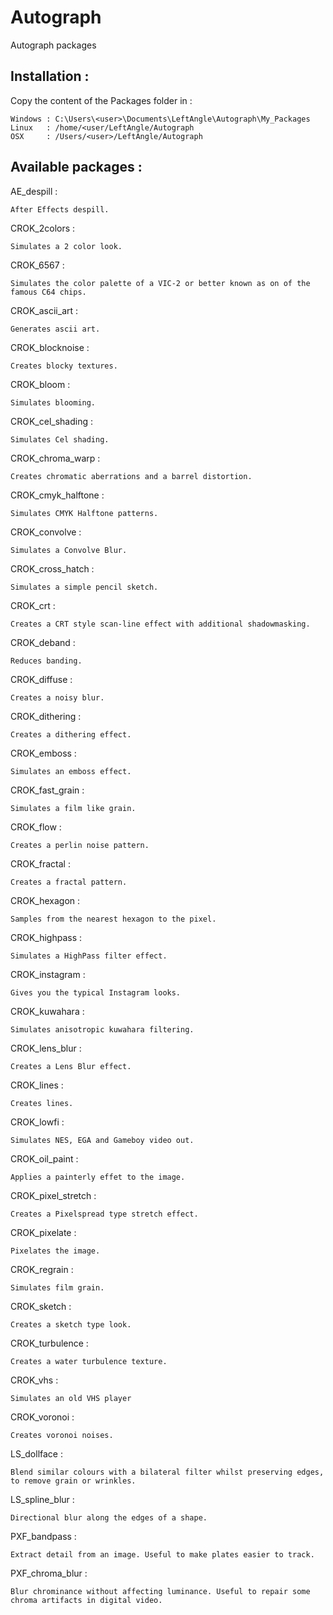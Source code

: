 # Autograph
Autograph packages

## Installation :

Copy the content of the Packages folder in :

	Windows : C:\Users\<user>\Documents\LeftAngle\Autograph\My_Packages
	Linux   : /home/<user/LeftAngle/Autograph
	OSX     : /Users/<user>/LeftAngle/Autograph




## Available packages :

AE_despill :

	After Effects despill.


CROK_2colors : 

	Simulates a 2 color look.


CROK_6567 : 

	Simulates the color palette of a VIC-2 or better known as on of the famous C64 chips.


CROK_ascii_art : 

	Generates ascii art.


CROK_blocknoise : 

	Creates blocky textures.


CROK_bloom : 

	Simulates blooming.


CROK_cel_shading :

	Simulates Cel shading.


CROK_chroma_warp :

	Creates chromatic aberrations and a barrel distortion.


CROK_cmyk_halftone :

	Simulates CMYK Halftone patterns.


CROK_convolve :

	Simulates a Convolve Blur.


CROK_cross_hatch :

	Simulates a simple pencil sketch.


CROK_crt :

	Creates a CRT style scan-line effect with additional shadowmasking.


CROK_deband :

	Reduces banding.


CROK_diffuse :

	Creates a noisy blur.


CROK_dithering :

	Creates a dithering effect.


CROK_emboss :

	Simulates an emboss effect.


CROK_fast_grain :

	Simulates a film like grain.


CROK_flow :

	Creates a perlin noise pattern.


CROK_fractal :

	Creates a fractal pattern.


CROK_hexagon :

	Samples from the nearest hexagon to the pixel.


CROK_highpass :

	Simulates a HighPass filter effect.


CROK_instagram :

	Gives you the typical Instagram looks.


CROK_kuwahara :

	Simulates anisotropic kuwahara filtering.


CROK_lens_blur :

	Creates a Lens Blur effect.


CROK_lines :

	Creates lines.


CROK_lowfi :

	Simulates NES, EGA and Gameboy video out.


CROK_oil_paint :

	Applies a painterly effet to the image.


CROK_pixel_stretch :

	Creates a Pixelspread type stretch effect.


CROK_pixelate :

	Pixelates the image.


CROK_regrain :

	Simulates film grain.


CROK_sketch :

	Creates a sketch type look.


CROK_turbulence :

	Creates a water turbulence texture.


CROK_vhs :

	Simulates an old VHS player


CROK_voronoi :

	Creates voronoi noises.


LS_dollface :

	Blend similar colours with a bilateral filter whilst preserving edges, to remove grain or wrinkles.


LS_spline_blur :

	Directional blur along the edges of a shape.


PXF_bandpass :

	Extract detail from an image. Useful to make plates easier to track.


PXF_chroma_blur :

	Blur chrominance without affecting luminance. Useful to repair some chroma artifacts in digital video.











